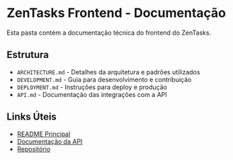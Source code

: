 # ZenTasks Frontend - Documentação

Esta pasta contém a documentação técnica do frontend do ZenTasks.

## Estrutura

- `ARCHITECTURE.md` - Detalhes da arquitetura e padrões utilizados
- `DEVELOPMENT.md` - Guia para desenvolvimento e contribuição
- `DEPLOYMENT.md` - Instruções para deploy e produção
- `API.md` - Documentação das integrações com a API

## Links Úteis

- [README Principal](../README.md)
- [Documentação da API](../../zen-task-api/README.md)
- [Repositório](https://github.com/marcos-vinicius14/zen_tasks)